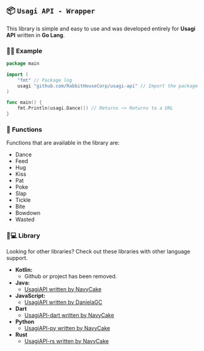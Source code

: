 ## 📦 `Usagi API - Wrapper`
This library is simple and easy to use and was developed entirely for **Usagi API** written in **Go Lang**.


### 👨‍🏫 Example
```go
package main

import (
	"fmt" // Package log
	usagi "github.com/RabbitHouseCorp/usagi-api" // Import the package
)

func main() {
	fmt.Println(usagi.Dance()) // Returns ~> Returns to a URL
}
```

### 🔌 Functions
Functions that are available in the library are:
- Dance
- Feed
- Hug
- Kiss
- Pat
- Poke
- Slap
- Tickle
- Bite
- Bowdown
- Wasted


### 🙂💻 Library
Looking for other libraries? Check out these libraries with other language support.

- **Kotlin:**
  - Github or project has been removed.
- **Java:**
  - [UsagiAPI written by NavyCake](https://github.com/nayvcake/usagi-api)
- **JavaScript:**
  - [UsagiAPI written by DanielaGC](https://github.com/DanielaGC/UsagiAPI)
- **Dart**
  - [UsagiAPI-dart written by NavyCake](https://github.com/nayvcake/usagiapi-dart)
- **Python**
  - [UsagiAPI-py written by NavyCake](https://github.com/nayvcake/usagiapi-py)
- **Rust**
  - [UsagiAPI-rs written by NavyCake](https://github.com/nayvcake/usagi-rust)






